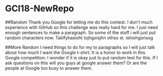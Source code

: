 # GCI18-NewRepo

##Random
Thank you Google for letting me do this contest. I don't much experience with GitHub so this challenge was really hard for me. I just need enough sentences to make a paragraph. So some of the stuff i will just put random characters now. Taklfyhasioht tojhgoisjhn othso st. ishiohgonsog

##More Random
I need things to do for my to paragraphs so I will just talk about how much I want the Google t-shirt. It is a honor to work in this Google competition. I wonder if it is okay just to put random text for this. If I ask questions on this will you guys at google answer them? Or are the people at Google too busy to answer them.
